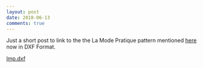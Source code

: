 ```yaml
---
layout: post
date: 2018-06-13
comments: true
---
```


Just a short post to link to the the La Mode Pratique pattern mentioned [here](https://jeremyerwin.github.io/blog/2018/06/04/corsage-en-velours-chataigne) now in DXF Format.

[lmp.dxf](/images/lmp30.dxf)

